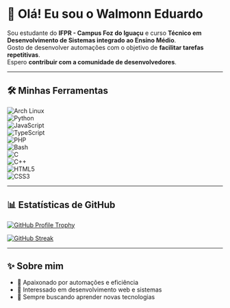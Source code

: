 # 👋 Olá! Eu sou o Walmonn Eduardo

Sou estudante do **IFPR - Campus Foz do Iguaçu** e curso **Técnico em Desenvolvimento de Sistemas integrado ao Ensino Médio**.  
Gosto de desenvolver automações com o objetivo de **facilitar tarefas repetitivas**.  
Espero **contribuir com a comunidade de desenvolvedores**.

---

## 🛠️ Minhas Ferramentas

![Arch Linux](https://img.shields.io/badge/Arch_Linux-1793D1?logo=arch-linux&logoColor=white)  
![Python](https://img.shields.io/badge/Python-3776AB?logo=python&logoColor=white)  
![JavaScript](https://img.shields.io/badge/JavaScript-F7DF1E?logo=javascript&logoColor=black)  
![TypeScript](https://img.shields.io/badge/TypeScript-3178C6?logo=typescript&logoColor=white)  
![PHP](https://img.shields.io/badge/PHP-777BB4?logo=php&logoColor=white)  
![Bash](https://img.shields.io/badge/Bash-4EAA25?logo=gnu-bash&logoColor=white)  
![C](https://img.shields.io/badge/C-00599C?logo=c&logoColor=white)  
![C++](https://img.shields.io/badge/C++-00599C?logo=c%2B%2B&logoColor=white)  
![HTML5](https://img.shields.io/badge/HTML5-E34F26?logo=html5&logoColor=white)  
![CSS3](https://img.shields.io/badge/CSS3-1572B6?logo=css3&logoColor=white)  

---

## 📊 Estatísticas de GitHub

[![GitHub Profile Trophy](https://github-profile-trophy.vercel.app/?username=WalmonnEduardo&theme=dracula)](https://github.com/WalmonnEduardo)  

[![GitHub Streak](https://streak-stats.demolab.com/?user=WalmonnEduardo&theme=dracula)](https://github.com/WalmonnEduardo)  

---

## ✨ Sobre mim

- 🔹 Apaixonado por automações e eficiência  
- 🔹 Interessado em desenvolvimento web e sistemas  
- 🔹 Sempre buscando aprender novas tecnologias  
